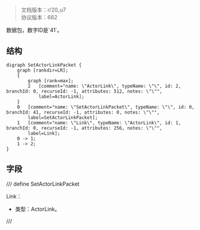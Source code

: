 # <!-- md:samp SetActorLinkPacket -->

> 文档版本：r/20_u7<br/>协议版本：662

<!-- md:samp SetActorLinkPacket -->数据包，数字ID是`41`。

## 结构

```viz
digraph SetActorLinkPacket {
	graph [rankdir=LR];
	{
		graph [rank=max];
		2	[comment="name: \"ActorLink\", typeName: \"\", id: 2, branchId: 0, recurseId: -1, attributes: 512, notes: \"\"",
			label=ActorLink];
	}
	0	[comment="name: \"SetActorLinkPacket\", typeName: \"\", id: 0, branchId: 41, recurseId: -1, attributes: 0, notes: \"\"",
		label=SetActorLinkPacket];
	1	[comment="name: \"Link\", typeName: \"ActorLink\", id: 1, branchId: 0, recurseId: -1, attributes: 256, notes: \"\"",
		label=Link];
	0 -> 1;
	1 -> 2;
}

```

## 字段

/// define
SetActorLinkPacket

Link：[<!-- md:samp ActorLink -->](../types/actorlink.md)

- 类型：ActorLink。


///
